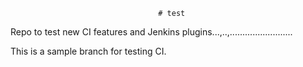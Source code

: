                                      # test
Repo to test new CI features and Jenkins plugins...,..,.........................

This is a sample branch for testing CI. 
